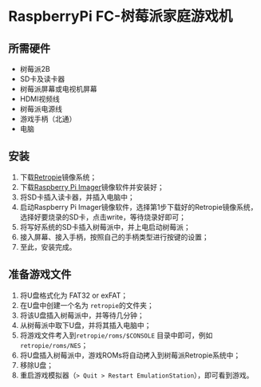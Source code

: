 # RaspberryPi FC-树莓派家庭游戏机
## 所需硬件
- 树莓派2B
- SD卡及读卡器
- 树莓派屏幕或电视机屏幕
- HDMI视频线
- 树莓派电源线
- 游戏手柄（北通）
- 电脑

## 安装
1. 下载[Retropie](https://retropie.org.uk/download/)镜像系统；
2. 下载[Raspberry Pi Imager](https://www.raspberrypi.com/software/)镜像软件并安装好；
3. 将SD卡插入读卡器，并插入电脑中；
4. 启动Raspberry Pi Imager镜像软件，选择第1步下载好的Retropie镜像系统，选择好要烧录的SD卡，点击write，等待烧录好即可；
5. 将写好系统的SD卡插入树莓派中，并上电启动树莓派；
6. 接入屏幕、接入手柄，按照自己的手柄类型进行按键的设置；
7. 至此，安装完成。

## 准备游戏文件
1. 将U盘格式化为 FAT32 or exFAT；
2. 在U盘中创建一个名为 `retropie`的文件夹；
3. 将该U盘插入树莓派中，并等待几分钟；
4. 从树莓派中取下U盘，并将其插入电脑中；
5. 将游戏文件考入到`retropie/roms/$CONSOLE` 目录中即可，例如`retropie/roms/NES`；
6. 将U盘插入树莓派中，游戏ROMs将自动拷入到树莓派Retropie系统中；
7. 移除U盘；
8. 重启游戏模拟器（`> Quit > Restart EmulationStation`），即可看到游戏。 
